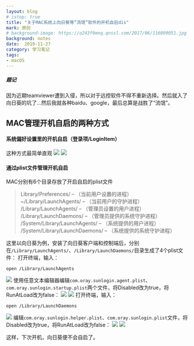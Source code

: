 ```yaml
---
layout: blog
# istop: true
title: "关于MAC系统上向日葵等“流氓”软件的开机自启dis"
mark: 原创
# background-image: https://o243f9mnq.qnssl.com/2017/06/116099051.jpg
background: notes
date:  2019-11-27
category: 学习笔记
tags:
- macOS
---
```


##### 题记 
因为近期teamviewer遭到入侵，所以对于远控软件不得不重新选择。然后就入了向日葵的坑了...然后我就各种baidu、google，最后总算是战胜了“流氓”。  

## MAC管理开机自启的两种方式
#### 系统偏好设置里的开机自启（登录项/LoginItem）
这种方式最简单直观
![][01]
![][02]

#### 通过plist文件管理开机自启
MAC分别有6个目录存放了开启自启的plist文件
> Library/Preferences/ – （当前用户设置的进程）
> ~/Library/LaunchAgents/ – （当前用户的守护进程）
> /Library/LaunchAgents/ – （管理员设置的用户进程）
> /Library/LaunchDaemons/ – （管理员提供的系统守护进程）
> /System/Library/LaunchAgents/ – （系统提供的用户进程）
> /System/Library/LaunchDaemons/ – （系统提供的系统守护进程）

这里以向日葵为例，安装了向日葵客户端和控制端后，分别在`/Library/LaunchAgents/`、`/Library/LaunchDaemons/`目录生成了4个plist文件：
打开终端，输入：
```shell
open /Library/LaunchAgents
```  
![][03]
使用任意文本编辑器编辑`com.oray.sunlogin.agent.plist`、`com.oray.sunlogin.startup.plist`两个文件，将Disabled改为true，将RunAtLoad改为false：
![][04]
![][05]
打开终端，输入：
```shell
open /Library/LaunchDaemons
```  
![][06]
编辑`com.oray.sunlogin.helper.plist`、`com.oray.sunlogin.plist`文件，将Disabled改为true，将RunAtLoad改为false：
![][07]
![][08]

这样，下次开机，向日葵便不会自启了。



[01]: https://i.postimg.cc/Qx38BZKR/2019-11-27-img-01.jpg
[02]: https://i.postimg.cc/BQBqH7xt/2019-11-27-img-02.jpg
[03]: https://i.postimg.cc/bNN5Vm7Z/2019-11-27-img-03.jpg
[04]: https://i.postimg.cc/XYtDJ4p5/2019-11-27-img-04.jpg
[05]: https://i.postimg.cc/43t2Hq9S/2019-11-27-img-05.jpg
[06]: https://i.postimg.cc/mZVX9QPB/2019-11-27-img-06.jpg
[07]: https://i.postimg.cc/FsBTWNb6/2019-11-27-img-07.jpg
[08]: https://i.postimg.cc/653HfyZR/2019-11-27-img-08.jpg

